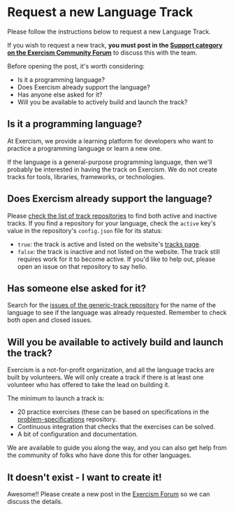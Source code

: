 # Request a new Language Track

Please follow the instructions below to request a new Language Track.

If you wish to request a new track, **you must post in the [Support category on the Exercism Community Forum][forum-support]** to discuss this with the team.

Before opening the post, it's worth considering:

- Is it a programming language?
- Does Exercism already support the language?
- Has anyone else asked for it?
- Will you be available to actively build and launch the track?

## Is it a programming language?

At Exercism, we provide a learning platform for developers who want to practice a programming language or learn a new one.

If the language is a general-purpose programming language, then we'll probably be interested in having the track on Exercism.
We do not create tracks for tools, libraries, frameworks, or technologies.

## Does Exercism already support the language?

Please [check the list of track repositories][track-repositories] to find both active and inactive tracks.
If you find a repository for your language, check the `active` key's value in the repository's `config.json` file for its status:

- `true`: the track is active and listed on the website's [tracks page][exercism-tracks].
- `false`: the track is inactive and not listed on the website.
  The track still requires work for it to become active.
  If you'd like to help out, please open an issue on that repository to say hello.

## Has someone else asked for it?

Search for the [issues of the generic-track repository][generic-track-repo] for the name of the language to see if the language was already requested.
Remember to check both open and closed issues.

## Will you be available to actively build and launch the track?

Exercism is a not-for-profit organization, and all the language tracks are built by volunteers.
We will only create a track if there is at least one volunteer who has offered to take the lead on building it.

The minimum to launch a track is:

- 20 practice exercises (these can be based on specifications in the [problem-specifications][problem-specifications] repository.
- Continuous integration that checks that the exercises can be solved.
- A bit of configuration and documentation.

We are available to guide you along the way, and you can also get help from the community of folks who have done this for other languages.

## It doesn't exist - I want to create it!

Awesome!! Please create a new post in the [Exercism Forum][forum-support] so we can discuss the details.

[forum-support]: https://forum.exercism.org/c/support/8
[generic-track-repo]: https://github.com/exercism/generic-track/issues
[problem-specifications]: https://github.com/exercism/problem-specifications
[track-repositories]: https://github.com/topics/exercism-track
[exercism-tracks]: https://exercism.org/tracks/

